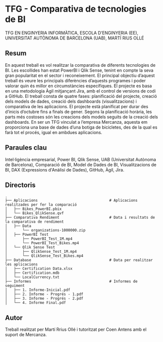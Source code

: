 # TFG - Comparativa de tecnologies de BI

TFG EN ENGINYERIA INFORMÀTICA, ESCOLA D’ENGINYERIA (EE), UNIVERSITAT AUTÒNOMA DE BARCELONA (UAB), MARTÍ RIUS OLLÉ

## Resum

En aquest treball es vol realitzar la comparativa de diferents tecnologies de BI. Les escollides han estat PowerBI i Qlik Sense, tenint en compte la seva gran popularitat en el sector i reconeixement. El principal objectiu d’aquest treball és veure les principals diferències d’aquests programes i poder valorar quin és millor en circumstàncies específiques. El projecte es basa en una metodologia Àgil mitjançant Jira, amb el control de versions de codi a GitHub. El treball consta de quatre fases: planificació del projecte, creació dels models de dades, creació dels dashboards (visualitzacions) i comparativa de les aplicacions. El projecte està planificat per durar des d’inicis d’octubre fins a finals de gener. Segons la planificació horària, les parts més costoses són les creacions dels models seguits de la creació dels dashboards. En ser un TFG vinculat a l’empresa Mercanza, aquesta em proporciona una base de dades d’una botiga de bicicletes, des de la qual es farà tot el procés, igual en ambdues aplicacions.

## Paraules clau

Intel·ligència empresarial, Power BI, Qlik Sense, UAB (Universitat Autònoma de Barcelona), Comparació de BI, Model de Dades de BI, Visualitzacions de BI, DAX (Expressions d'Anàlisi de Dades), GitHub, Àgil, Jira.

## Directoris

    .
    ├── Aplicacions                                 # Aplicacions realitzades per fer la comparació
    │   ├── Bikes_PowerBI.pbix         
    │   └── Bikes_QlikSense.qvf               
    ├── Comparativa Rendiment                       # Data i resultats de la comparativa de rendiment
    │   ├── Data                                  
    │       └── organizations-1000000.zip         
    │   ├── PowerBI Test     
    │       ├── PowerBI_Test_1M.mp4 
    │       └── PowerBI_Test_Bikes.mp4
    │   └── Qlik Sense Test 
    │       ├── QlikSense_Test_1M.mp4 
    │       └── QlikSense_Test_Bikes.mp4
    ├── Database                                    # Data per realitzar les aplicacions
    │   ├── Certification Data.xlsx  
    │   ├── Certification.mdb
    │   └── LocalCurrency.txt 
    ├── Informes                                    # Informes de seguiment
    │   ├── 1. Informe-Inicial.pdf  
    │   ├── 2. Informe - Progrés - 1.pdf
    │   ├── 3. Informe - Progrés - 2.pdf
    │   └── 4. Informe Final.pdf 

## Autor

Treball realitzat per Martí Rrius Ollé i tutoritzat per Coen Antens amb el suport de Mercanza.
